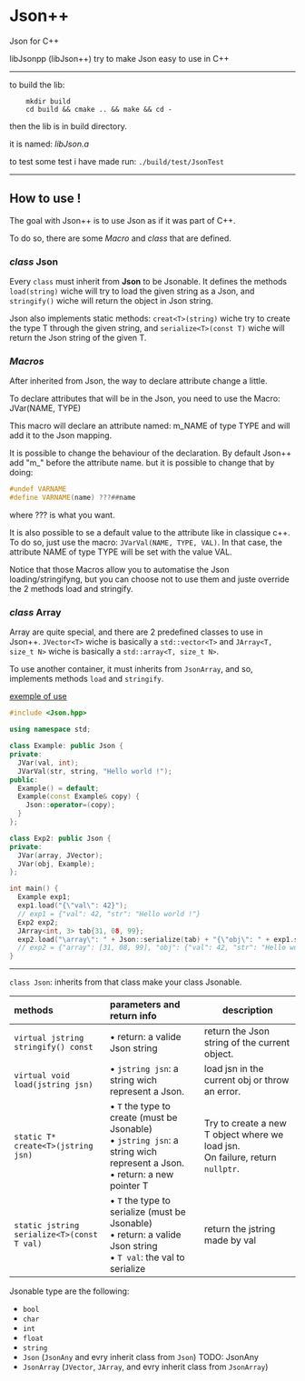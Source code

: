 # Json++
Json for C++

libJsonpp (libJson++) try to make Json easy to use in C++

---

to build the lib:

```shell
    mkdir build
    cd build && cmake .. && make && cd -
```

then the lib is in build directory.

it is named: _libJson.a_

to test some test i have made run: `./build/test/JsonTest`

---

## How to use !

The goal with Json++ is to use Json as if it was part of C++.

To do so, there are some _Macro_ and _class_ that are defined.

### _class_ Json

Every `class` must inherit from __Json__ to be Jsonable. It defines the methods `load(string)` wiche will try to load the given string as a Json, and `stringify()` wiche will return the object in Json string.

Json also implements static methods: `creat<T>(string)` wiche try to create the type T through the given string, and `serialize<T>(const T)` wiche will return the Json string of the given T.

### _Macros_

After inherited from Json, the way to declare attribute change a little.

To declare attributes that will be in the Json, you need to use the Macro: JVar(NAME, TYPE)

This macro will declare an attribute named: m_NAME of type TYPE and will add it to the Json mapping.

It is possible to change the behaviour of the declaration. By default Json++ add "m_" before the attribute name. but it is possible to change that by doing:

```c++
#undef VARNAME
#define VARNAME(name) ???##name
```

where ??? is what you want.

It is also possible to se a default value to the attribute like in classique c++. To do so, just use the macro: `JVarVal(NAME, TYPE, VAL)`. In that case, the attribute NAME of type TYPE will be set with the value VAL.

Notice that those Macros allow you to automatise the Json loading/stringifyng, but you can choose not to use them and juste override the 2 methods load and stringify.

### _class_ Array

Array are quite special, and there are 2 predefined classes to use in Json++. `JVector<T>` wiche is basically a `std::vector<T>` and  `JArray<T, size_t N>` wiche is basically a `std::array<T, size_t N>`.

To use another container, it must inherits from `JsonArray`, and so, implements methods `load` and  `stringify`.

<u>exemple of use</u>

```c++
#include <Json.hpp>

using namespace std;

class Example: public Json {
private:
  JVar(val, int);
  JVarVal(str, string, "Hello world !");
public:
  Example() = default;
  Example(const Example& copy) {
    Json::operator=(copy);
  }
};

class Exp2: public Json {
private:
  JVar(array, JVector);
  JVar(obj, Example);
};

int main() {
  Example exp1;
  exp1.load("{\"val\": 42}");
  // exp1 = {"val": 42, "str": "Hello world !"}
  Exp2 exp2;
  JArray<int, 3> tab{31, 08, 99};
  exp2.load("\array\": " + Json::serialize(tab) + "{\"obj\": " + exp1.stringify() + "}");
  // exp2 = {"array": [31, 08, 99], "obj": {"val": 42, "str": "Hello world !"}}
}
```

---

`class Json`: inherits from that class make your class Jsonable.

| methods                                    | parameters and return info                                   | description                                                  |
| :----------------------------------------- | :----------------------------------------------------------- | ------------------------------------------------------------ |
| `virtual jstring stringify() const`        | • return: a valide Json string                               | return the Json string of the current object.                |
| `virtual void load(jstring jsn)`           | • `jstring jsn`: a string wich represent a Json.             | load jsn in the current obj or throw an error.               |
| `static T* create<T>(jstring jsn)`         | • `T` the type to create (must be Jsonable)<br />• `jstring jsn`: a string wich represent a Json.<br />• return: a new pointer T | Try to create a new T object where we load jsn.<br />On failure, return `nullptr`. |
| `static jstring serialize<T>(const T val)` | • `T` the type to serialize (must be Jsonable)<br />• return: a valide Json string<br />• `T val`: the val to serialize | return the jstring made by val                               |

Jsonable type are the following:

- `bool`
- `char`
- `int`
- `float`
- `string`
- `Json` (`JsonAny` and evry inherit class from `Json`) TODO: JsonAny
- `JsonArray` (`JVector`, `JArray`, and evry inherit class from `JsonArray`)

